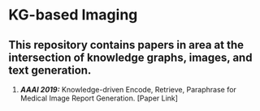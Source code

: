 # KG-based Imaging 

## This repository contains papers in area at the intersection of knowledge graphs, images, and text generation. 

1. ***AAAI 2019:*** Knowledge-driven Encode, Retrieve, Paraphrase for Medical Image Report Generation. [Paper Link] 
